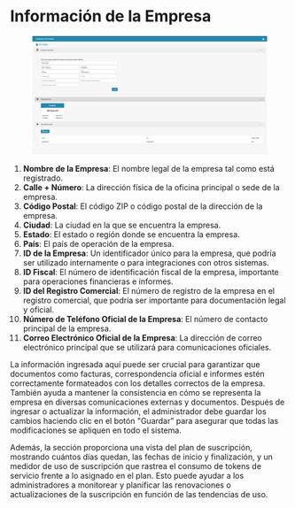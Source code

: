 # Información de la Empresa

<figure><img src="../../../.gitbook/assets/Bildschirmfoto 2024-05-08 um 08.18.42.png" alt=""><figcaption></figcaption></figure>

1. **Nombre de la Empresa**: El nombre legal de la empresa tal como está registrado.
2. **Calle + Número**: La dirección física de la oficina principal o sede de la empresa.
3. **Código Postal**: El código ZIP o código postal de la dirección de la empresa.
4. **Ciudad**: La ciudad en la que se encuentra la empresa.
5. **Estado**: El estado o región donde se encuentra la empresa.
6. **País**: El país de operación de la empresa.
7. **ID de la Empresa**: Un identificador único para la empresa, que podría ser utilizado internamente o para integraciones con otros sistemas.
8. **ID Fiscal**: El número de identificación fiscal de la empresa, importante para operaciones financieras e informes.
9. **ID del Registro Comercial**: El número de registro de la empresa en el registro comercial, que podría ser importante para documentación legal y oficial.
10. **Número de Teléfono Oficial de la Empresa**: El número de contacto principal de la empresa.
11. **Correo Electrónico Oficial de la Empresa**: La dirección de correo electrónico principal que se utilizará para comunicaciones oficiales.

La información ingresada aquí puede ser crucial para garantizar que documentos como facturas, correspondencia oficial e informes estén correctamente formateados con los detalles correctos de la empresa. También ayuda a mantener la consistencia en cómo se representa la empresa en diversas comunicaciones externas y documentos. Después de ingresar o actualizar la información, el administrador debe guardar los cambios haciendo clic en el botón "Guardar" para asegurar que todas las modificaciones se apliquen en todo el sistema.

Además, la sección proporciona una vista del plan de suscripción, mostrando cuántos días quedan, las fechas de inicio y finalización, y un medidor de uso de suscripción que rastrea el consumo de tokens de servicio frente a lo asignado en el plan. Esto puede ayudar a los administradores a monitorear y planificar las renovaciones o actualizaciones de la suscripción en función de las tendencias de uso.

